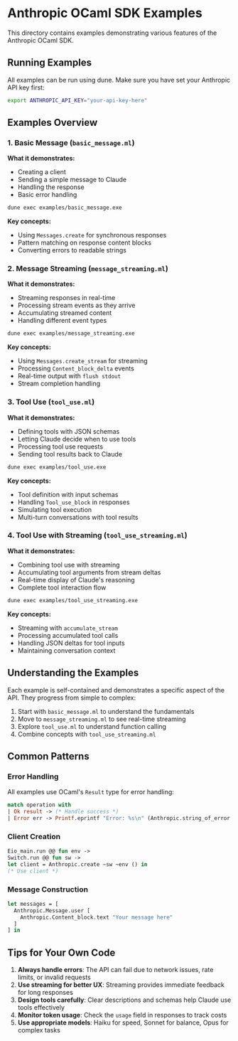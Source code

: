 # Anthropic OCaml SDK Examples

This directory contains examples demonstrating various features of the Anthropic OCaml SDK.

## Running Examples

All examples can be run using dune. Make sure you have set your Anthropic API key first:

```bash
export ANTHROPIC_API_KEY="your-api-key-here"
```

## Examples Overview

### 1. Basic Message (`basic_message.ml`)
**What it demonstrates:**
- Creating a client
- Sending a simple message to Claude
- Handling the response
- Basic error handling

```bash
dune exec examples/basic_message.exe
```

**Key concepts:**
- Using `Messages.create` for synchronous responses
- Pattern matching on response content blocks
- Converting errors to readable strings

### 2. Message Streaming (`message_streaming.ml`)
**What it demonstrates:**
- Streaming responses in real-time
- Processing stream events as they arrive
- Accumulating streamed content
- Handling different event types

```bash
dune exec examples/message_streaming.exe
```

**Key concepts:**
- Using `Messages.create_stream` for streaming
- Processing `Content_block_delta` events
- Real-time output with `flush stdout`
- Stream completion handling

### 3. Tool Use (`tool_use.ml`)
**What it demonstrates:**
- Defining tools with JSON schemas
- Letting Claude decide when to use tools
- Processing tool use requests
- Sending tool results back to Claude

```bash
dune exec examples/tool_use.exe
```

**Key concepts:**
- Tool definition with input schemas
- Handling `Tool_use_block` in responses
- Simulating tool execution
- Multi-turn conversations with tool results

### 4. Tool Use with Streaming (`tool_use_streaming.ml`)
**What it demonstrates:**
- Combining tool use with streaming
- Accumulating tool arguments from stream deltas
- Real-time display of Claude's reasoning
- Complete tool interaction flow

```bash
dune exec examples/tool_use_streaming.exe
```

**Key concepts:**
- Streaming with `accumulate_stream`
- Processing accumulated tool calls
- Handling JSON deltas for tool inputs
- Maintaining conversation context

## Understanding the Examples

Each example is self-contained and demonstrates a specific aspect of the API. They progress from simple to complex:

1. Start with `basic_message.ml` to understand the fundamentals
2. Move to `message_streaming.ml` to see real-time streaming
3. Explore `tool_use.ml` to understand function calling
4. Combine concepts with `tool_use_streaming.ml`

## Common Patterns

### Error Handling
All examples use OCaml's `Result` type for error handling:
```ocaml
match operation with
| Ok result -> (* Handle success *)
| Error err -> Printf.eprintf "Error: %s\n" (Anthropic.string_of_error err)
```

### Client Creation
```ocaml
Eio_main.run @@ fun env ->
Switch.run @@ fun sw ->
let client = Anthropic.create ~sw ~env () in
(* Use client *)
```

### Message Construction
```ocaml
let messages = [
  Anthropic.Message.user [
    Anthropic.Content_block.text "Your message here"
  ]
] in
```

## Tips for Your Own Code

1. **Always handle errors**: The API can fail due to network issues, rate limits, or invalid requests
2. **Use streaming for better UX**: Streaming provides immediate feedback for long responses
3. **Design tools carefully**: Clear descriptions and schemas help Claude use tools effectively
4. **Monitor token usage**: Check the `usage` field in responses to track costs
5. **Use appropriate models**: Haiku for speed, Sonnet for balance, Opus for complex tasks
